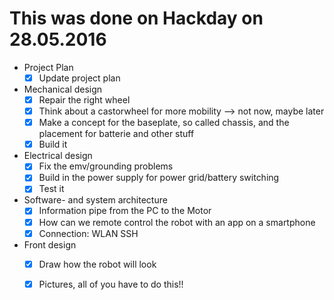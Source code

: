 # This was done on Hackday on 28.05.2016

* Project Plan
  - [x] Update project plan
* Mechanical design
  - [x] Repair the right wheel 
  - [x] Think about a castorwheel for more mobility --> not now, maybe later
  - [x] Make a concept for the baseplate, so called chassis, and the placement for batterie and other stuff
  - [x] Build it
* Electrical design
  - [x] Fix the emv/grounding problems
  - [x] Build in the power supply for power grid/battery switching
  - [x] Test it
* Software- and system architecture
  - [x] Information pipe from the PC to the Motor
  - [x] How can we remote control the robot with an app on a smartphone
  - [x] Connection: WLAN SSH 
* Front design 
  - [x] Draw how the robot will look
  - [x] Pictures, all of you have to do this!! 



